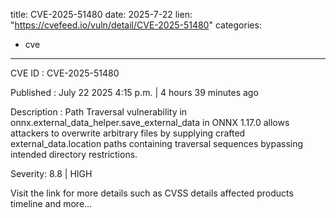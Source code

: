  
title: CVE-2025-51480
date: 2025-7-22
lien: "https://cvefeed.io/vuln/detail/CVE-2025-51480"
categories:
  - cve
---

CVE ID : CVE-2025-51480

Published :  July 22
2025
4:15 p.m. | 4 hours
39 minutes ago

Description : Path Traversal vulnerability in onnx.external_data_helper.save_external_data in ONNX 1.17.0 allows attackers to overwrite arbitrary files by supplying crafted external_data.location paths containing traversal sequences
bypassing intended directory restrictions.

Severity: 8.8 | HIGH

Visit the link for more details
such as CVSS details
affected products
timeline
and more...

